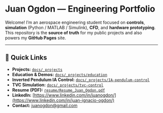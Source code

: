 # Juan Ogdon — Engineering Portfolio

Welcome! I’m an aerospace engineering student focused on **controls**, **simulation** (Python / MATLAB / Simulink), **CFD**, and **hardware prototyping**.  
This repository is the **source of truth** for my public projects and also powers my **GitHub Pages** site.

---

## 🔗 Quick Links
-  **Projects:** [`docs/_projects`](docs/_projects)
-  **Education & Demos:** [`docs/_projects/education`](docs/_projects/education)
-  **Inverted Pendulum IA Control:**  [`docs/_projects/IA-pendulum-control`](docs/_projects/inverted-pendulum-genetic-algorithm-ia-control.md)
-  **TVC Simulation:**  [`docs/_projects/tvc-control`](docs/_projects/tvc-3dof-rocket-simulation.md)
-  **Resume (PDF):** [`resume/Resume_Juan_Ogdon.pdf`](resume/Resume_Juan_Ogdon.pdf)
-  **LinkedIn:** [https://www.linkedin.com/in/juanogdon/](https://www.linkedin.com/in/juan-ignacio-ogdon/)
-  **Contact:** [juanogdon@gmail.com](juanogdon@gmail.com)

